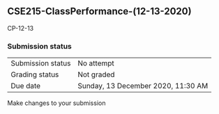 <h2>CSE215-ClassPerformance-(12-13-2020)</h2>CP-12-13<br />

<h3>Submission status</h3><table>
<tbody><tr>
<td>Submission status</td>
<td>No attempt</td>
</tr>
<tr>
<td>Grading status</td>
<td>Not graded</td>
</tr>
<tr>
<td>Due date</td>
<td>Sunday, 13 December 2020, 11:30 AM</td>
</tr>

</tbody>
</table>



Make changes to your submission



